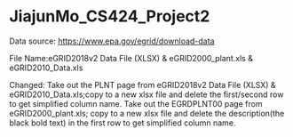# JiajunMo_CS424_Project2

Data source: https://www.epa.gov/egrid/download-data

File Name:eGRID2018v2 Data File (XLSX) & eGRID2000_plant.xls & eGRID2010_Data.xls

Changed: Take out the PLNT page from eGRID2018v2 Data File (XLSX) & eGRID2010_Data.xls;copy to a new xlsx file and delete the first/second row to get simplified column name. Take out the EGRDPLNT00 page from eGRID2000_plant.xls; copy to a new xlsx file and delete the description(the black bold text) in the first row to get simplified column name. 
